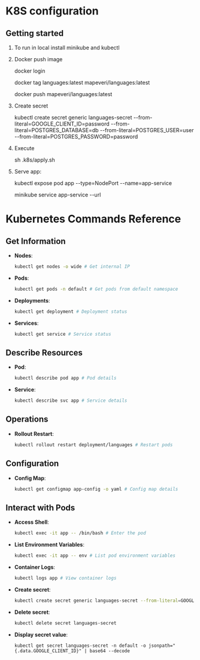 K8S configuration
=================

Getting started
---------------

1. To run in local install minikube and kubectl

2. Docker push image


    docker login 

    docker tag languages:latest mapeveri/languages:latest

    docker push mapeveri/languages:latest

3. Create secret


    kubectl create secret generic languages-secret --from-literal=GOOGLE_CLIENT_ID=password  --from-literal=POSTGRES_DATABASE=db --from-literal=POSTGRES_USER=user --from-literal=POSTGRES_PASSWORD=password


4. Execute


    sh .k8s/apply.sh

5. Serve app:


    kubectl expose pod app --type=NodePort --name=app-service

    minikube service app-service --url


# Kubernetes Commands Reference

## Get Information

- **Nodes**:
  ```bash
  kubectl get nodes -o wide # Get internal IP
  ```

- **Pods**:
  ```bash
  kubectl get pods -n default # Get pods from default namespace
  ```

- **Deployments**:
  ```bash
  kubectl get deployment # Deployment status
  ```

- **Services**:
  ```bash
  kubectl get service # Service status
  ```

## Describe Resources

- **Pod**:
  ```bash
  kubectl describe pod app # Pod details
  ```

- **Service**:
  ```bash
  kubectl describe svc app # Service details
  ```

## Operations

- **Rollout Restart**:
  ```bash
  kubectl rollout restart deployment/languages # Restart pods
  ```

## Configuration

- **Config Map**:
  ```bash
  kubectl get configmap app-config -o yaml # Config map details
  ```

## Interact with Pods

- **Access Shell**:
  ```bash
  kubectl exec -it app -- /bin/bash # Enter the pod
  ```

- **List Environment Variables**:
  ```bash
  kubectl exec -it app -- env # List pod environment variables
  ```

- **Container Logs**:
  ```bash
  kubectl logs app # View container logs
  ```

- **Create secret**:
  ```bash
  kubectl create secret generic languages-secret --from-literal=GOOGLE_CLIENT_ID=password
  ```

- **Delete secret**:
  ```bash
  kubectl delete secret languages-secret
  ```

- **Display secret value**:
  ```
  kubectl get secret languages-secret -n default -o jsonpath="{.data.GOOGLE_CLIENT_ID}" | base64 --decode
  ```
